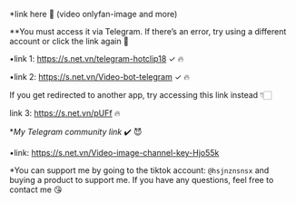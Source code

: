 *Iink here 🤯 (video onlyfan-image and more)     

**You must access it via Telegram. If there’s an error, try using a different account or click the link again 🥹

•link 1: https://s.net.vn/telegram-hotclip18  ✓ 🔥   

•link 2: https://s.net.vn/Video-bot-telegram  ✓ 🔥

If you get redirected to another app, try accessing this link instead 👇🏻

link 3: https://s.net.vn/pUFf 🔥

*_My Telegram community link_ ✔️ 😈

•link: https://s.net.vn/Video-image-channel-key-Hjo55k

*You can support me by going to the tiktok account: `@hsjnznsnsx` and buying a product to support me. If you have any questions, feel free to contact me 😘
        
